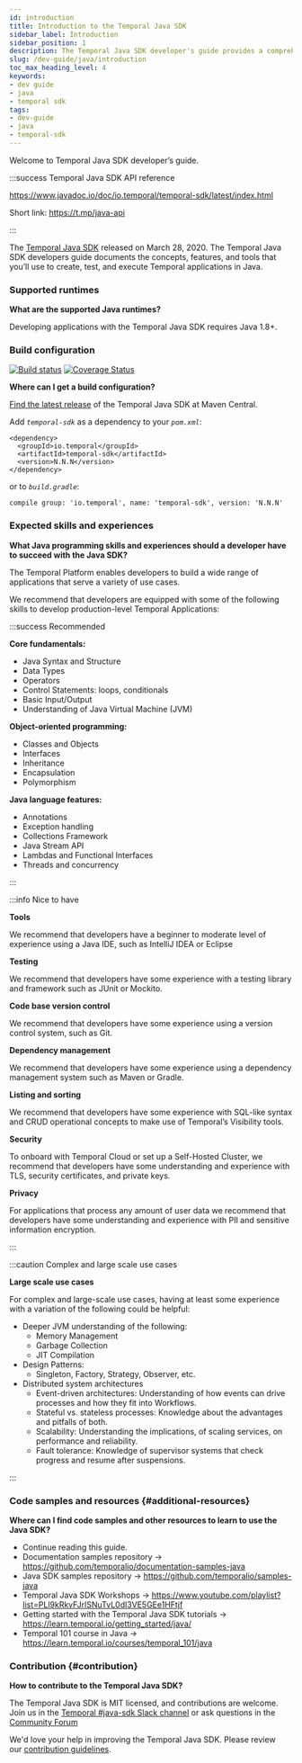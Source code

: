```yaml
---
id: introduction
title: Introduction to the Temporal Java SDK
sidebar_label: Introduction
sidebar_position: 1
description: The Temporal Java SDK developer's guide provides a comprehensive overview of the structures, primitives, and features used in Temporal Application development.
slug: /dev-guide/java/introduction
toc_max_heading_level: 4
keywords:
- dev guide
- java
- temporal sdk
tags:
- dev-guide
- java
- temporal-sdk
---
```


<!-- THIS FILE IS GENERATED. DO NOT EDIT THIS FILE DIRECTLY -->

Welcome to Temporal Java SDK developer’s guide.

:::success Temporal Java SDK API reference

https://www.javadoc.io/doc/io.temporal/temporal-sdk/latest/index.html

Short link: https://t.mp/java-api

:::

The [Temporal Java SDK](https://github.com/temporalio/sdk-java) released on March 28, 2020.
The Temporal Java SDK developers guide documents the concepts, features, and tools that you’ll use to create, test, and execute Temporal applications in Java.

### Supported runtimes

**What are the supported Java runtimes?**

Developing applications with the Temporal Java SDK requires Java 1.8+.

### Build configuration

[![Build status](https://badge.buildkite.com/663f6d1be81be6700c28c242b35905f20b68c4fda7b2c7c4e3.svg?branch=master)](https://buildkite.com/temporal/java-sdk-public) [![Coverage Status](https://coveralls.io/repos/github/temporalio/sdk-java/badge.svg?branch=master)](https://coveralls.io/github/temporalio/sdk-java?branch=master)

**Where can I get a build configuration?**

[Find the latest release](https://search.maven.org/artifact/io.temporal/temporal-sdk) of the Temporal Java SDK at Maven Central.

Add _`temporal-sdk`_ as a dependency to your _`pom.xml`_:

```
<dependency>
  <groupId>io.temporal</groupId>
  <artifactId>temporal-sdk</artifactId>
  <version>N.N.N</version>
</dependency>
```

or to _`build.gradle`_:

```
compile group: 'io.temporal', name: 'temporal-sdk', version: 'N.N.N'
```

### Expected skills and experiences

**What Java programming skills and experiences should a developer have to succeed with the Java SDK?**

The Temporal Platform enables developers to build a wide range of applications that serve a variety of use cases.

We recommend that developers are equipped with some of the following skills to develop production-level Temporal Applications:

:::success Recommended

**Core fundamentals:**

- Java Syntax and Structure
- Data Types
- Operators
- Control Statements: loops, conditionals
- Basic Input/Output
- Understanding of Java Virtual Machine (JVM)

**Object-oriented programming:**

- Classes and Objects
- Interfaces
- Inheritance
- Encapsulation
- Polymorphism

**Java language features:**

- Annotations
- Exception handling
- Collections Framework
- Java Stream API
- Lambdas and Functional Interfaces
- Threads and concurrency

:::

:::info Nice to have

**Tools**

We recommend that developers have a beginner to moderate level of experience using a Java IDE, such as IntelliJ IDEA or Eclipse

**Testing**

We recommend that developers have some experience with a testing library and framework such as JUnit or Mockito.

**Code base version control**

We recommend that developers have some experience using a version control system, such as Git.

**Dependency management**

We recommend that developers have some experience using a dependency management system such as Maven or Gradle.

**Listing and sorting**

We recommend that developers have some experience with SQL-like syntax and CRUD operational concepts to make use of Temporal’s Visibility tools.

**Security**

To onboard with Temporal Cloud or set up a Self-Hosted Cluster, we recommend that developers have some understanding and experience with TLS, security certificates, and private keys.

**Privacy**

For applications that process any amount of user data we recommend that developers have some understanding and experience with PII and sensitive information encryption.

:::

:::caution Complex and large scale use cases

**Large scale use cases**

For complex and large-scale use cases, having at least some experience with a variation of the following could be helpful:

- Deeper JVM understanding of the following:
  - Memory Management
  - Garbage Collection
  - JIT Compilation
- Design Patterns:
  - Singleton, Factory, Strategy, Observer, etc.
- Distributed system architectures
  - Event-driven architectures: Understanding of how events can drive processes and how they fit into Workflows.
  - Stateful vs. stateless processes: Knowledge about the advantages and pitfalls of both.
  - Scalability: Understanding the implications, of scaling services, on performance and reliability.
  - Fault tolerance: Knowledge of supervisor systems that check progress and resume after suspensions.

:::

### Code samples and resources {#additional-resources}

**Where can I find code samples and other resources to learn to use the Java SDK?**

- Continue reading this guide.
- Documentation samples repository → https://github.com/temporalio/documentation-samples-java
- Java SDK samples repository → https://github.com/temporalio/samples-java
- Temporal Java SDK Workshops → https://www.youtube.com/playlist?list=PLl9kRkvFJrlSNuTvL0dl3VE5GEe1HFtjf
- Getting started with the Temporal Java SDK tutorials → https://learn.temporal.io/getting_started/java/
- Temporal 101 course in Java → https://learn.temporal.io/courses/temporal_101/java

### Contribution {#contribution}

**How to contribute to the Temporal Java SDK?**

The Temporal Java SDK is MIT licensed, and contributions are welcome.
Join us in the [Temporal #java-sdk Slack channel](https://t.mp/slack) or ask questions in the [Community Forum](https://community.temporal.io/)

We'd love your help in improving the Temporal Java SDK. Please review our [contribution guidelines](https://github.com/temporalio/sdk-java/blob/master/CONTRIBUTING.md).
